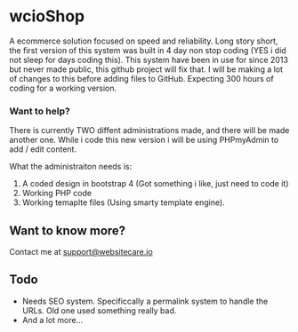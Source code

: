 # wcioShop
A ecommerce solution focused on speed and reliability. Long story short, the first version of this system was built in 4 day non stop coding (YES i did not sleep for days coding this). 
This system have been in use for since 2013 but never made public, this github project will fix that. I will be making a lot of changes to this before adding files to GitHub. Expecting 300 hours of coding for a working version. 

### Want to help?
There is currently TWO diffent administrations made, and there will be made another one. While i code this new version i will be using PHPmyAdmin to add / edit content.

What the administraiton needs is:
1) A coded design in bootstrap 4 (Got something i like, just need to code it)
2) Working PHP code
3) Working temaplte files (Using smarty template engine).

## Want to know more?
Contact me at support@websitecare.io 

## Todo
- Needs SEO system. Specificcally a permalink system to handle the URLs. Old one used something really bad. 
- And a lot more...
